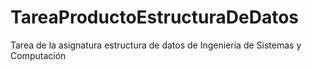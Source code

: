 # TareaProductoEstructuraDeDatos
Tarea de la asignatura estructura de datos de Ingeniería de Sistemas y Computación
